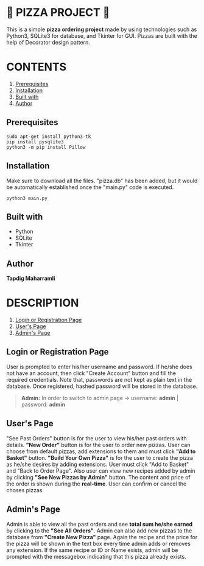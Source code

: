 # 🍕  PIZZA PROJECT 🍕
This is a simple **pizza ordering project** made by using technologies such as Python3, SQLite3 for database, and Tkinter for GUI. Pizzas are built with the help of Decorator design pattern.
    
# CONTENTS
1.  [ Prerequisites ](#desc)  
2. [ Installation](#usage)  
3. [Built with](#built)
4. [Author](#author)
  
<a  name="desc"></a>  
## Prerequisites
    sudo apt-get install python3-tk
    pip install pysqlite3 
	python3 -m pip install Pillow

<a  name="usage"></a>  
## Installation
Make sure to download all the files. "pizza.db" has been added, but it would be automatically established once the "main.py" code is executed.

    python3 main.py
    
<a  name="built"></a>  
## Built with

 - Python
 - SQLite
 - Tkinter
<a  name="author"></a>  
## Author
**Tapdig Maharramli**

# DESCRIPTION
1.  [ Login or Registration Page ](#log)  
2. [ User's Page](#user)  
3. [Admin's Page](#admin)

<a  name="log"></a> 
## Login or Registration Page
User is prompted to enter his/her username and password. If he/she does not have an account, then click "Create Account" button and fill the required credentials. Note that, passwords are not kept as plain text in the database. Once registered, hashed password will be stored in the database. 
> **Admin:** In order to switch to admin page -> username: **admin** | password: **admin**

<a  name="user"></a>
## User's Page
 "See Past Orders" button is for the user to view his/her past orders with details. **"New Order"** button is for the user to order new pizzas. User can choose from default pizzas, add extensions to them and must click **"Add to Basket"** button. **"Build Your Own Pizza"** is for the user to create the pizza as he/she desires by adding extensions. User must click "Add to Basket" and "Back to Order Page". Also user can view new recipes added by admin by clicking **"See New Pizzas by Admin"** button. The content and price of the order is shown during the **real-time**. User can confirm or cancel the choses pizzas.

<a  name="admin"></a>
## Admin's Page
Admin is able to view all the past orders and see **total sum he/she earned** by clicking to the **"See All Orders"**. Admin can also add new pizzas to the database from **"Create New Pizza"** page. Again the recipe and the price for the pizza will be shown in the text box every time admin adds or removes any extension. If the same recipe or ID or Name exists, admin will be prompted with the messagebox indicating that this pizza already exists.
